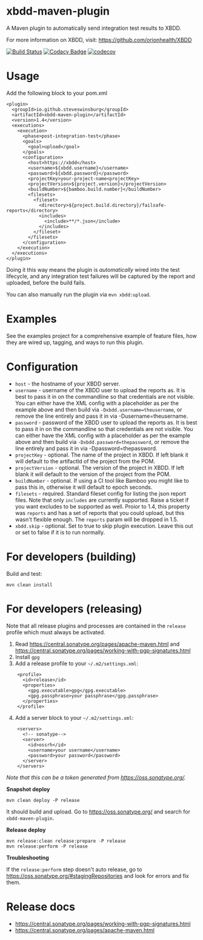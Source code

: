 # xbdd-maven-plugin
A Maven plugin to automatically send integration test results to XBDD.

For more information on XBDD, visit: https://github.com/orionhealth/XBDD

[![Build Status](https://travis-ci.com/steveswinsburg/xbdd-maven-plugin.svg?branch=master)](https://travis-ci.org/steveswinsburg/xbdd-maven-plugin)
[![Codacy Badge](https://api.codacy.com/project/badge/Grade/e67f4a74d6b845d0834f3b6594e76c9d)](https://www.codacy.com/app/steveswinsburg/xbdd-maven-plugin)
[![codecov](https://codecov.io/gh/steveswinsburg/xbdd-maven-plugin/branch/master/graph/badge.svg)](https://codecov.io/gh/steveswinsburg/xbdd-maven-plugin)

# Usage

Add the following block to your pom.xml

```
<plugin>
  <groupId>io.github.steveswinsburg</groupId>
  <artifactId>xbdd-maven-plugin</artifactId>
  <version>1.4</version>
  <executions>
    <execution>
      <phase>post-integration-test</phase>
      <goals>
        <goal>upload</goal>
      </goals>
      <configuration>
        <host>https://xbdd</host>
        <username>${xbdd.username}</username>
        <password>${xbdd.password}</password>
        <projectKey>your-project-name<projectKey>
        <projectVersion>${project.version}</projectVersion>
        <buildNumber>${bamboo.build.number}</buildNumber>
        <filesets>
          <fileset>
            <directory>${project.build.directory}/failsafe-reports</directory>
            <includes>
              <include>**/*.json</include>
            </includes>
          </fileset>
        </filesets>
      </configuration>
    </execution>
  </executions>
</plugin>

```
Doing it this way means the plugin is *automatically* wired into the test lifecycle, and any integration test failures will be captured by the report and uploaded, before the build fails.

You can also manually run the plugin via `mvn xbdd:upload`.


# Examples

See the examples project for a comprehensive example of feature files, how they are wired up, tagging, and ways to run this plugin.

# Configuration

* `host` - the hostname of your XBDD server.
* `username` - username of the XBDD user to upload the reports as. It is best to pass it in on the commandline so that credentials are not visible. You can either have the XML config with a placeholder as per the example above and then build via `-Dxbdd.username=theusername`, or remove the line entirely and pass it in via -Dusername=theusername.
* `password` - password of the XBDD user to upload the reports as. It is best to pass it in on the commandline so that credentials are not visible. You can either have the XML config with a placeholder as per the example above and then build via `-Dxbdd.password=thepassword`, or remove the line entirely and pass it in via -Dpassword=thepassword.
* `projectKey` - optional. The name of the project in XBDD. If left blank it will default to the artifactId of the project from the POM.
* `projectVersion` - optional. The version of the project in XBDD. If left blank it will default to the version of the project from the POM.
* `buildNumber` - optional. If using a CI tool like Bamboo you might like to pass this in, otherwise it will default to epoch seconds.
* `filesets` - required. Standard fileset config for listing the json report files. Note that only `includes` are currently supported. Raise a ticket if you want excludes to be supported as well. Proior to 1.4, this property was `reports` and has a set of reports that you could upload, but this wasn't flexible enough. The `reports` param will be dropped in 1.5.
* `xbdd.skip` - optional. Set to true to skip plugin execution. Leave this out or set to false if it is to run normally.

# For developers (building)
Build and test: 
````
mvn clean install
````

# For developers (releasing)

Note that all release plugins and processes are contained in the `release` profile which must always be activated.

1. Read https://central.sonatype.org/pages/apache-maven.html and https://central.sonatype.org/pages/working-with-pgp-signatures.html
2. Install `gpg`
3. Add a release profile to your `~/.m2/settings.xml`:
```
    <profile>
      <id>release</id>
      <properties>
        <gpg.executable>gpg</gpg.executable>
        <gpg.passphrase>your passphrase</gpg.passphrase>
      </properties>
    </profile>
```
4. Add a server block to your `~/.m2/settings.xml`:
```
    <servers>
      <!-- sonatype-->
      <server>
        <id>ossrh</id>
        <username>your username</username>
        <password>your password</password>
      </server>
    </servers>
```
_Note that this can be a token generated from https://oss.sonatype.org/._

**Snapshot deploy** 
```
mvn clean deploy -P release
```
It should build and upload. Go to https://oss.sonatype.org/ and search for `xbdd-maven-plugin`. 

**Release deploy**
```
mvn release:clean release:prepare -P release
mvn release:perform -P release
```

**Troubleshooting**

If the `release:perform` step doesn't auto release, go to https://oss.sonatype.org/#stagingRepositories and look for errors and fix them.

# Release docs
* https://central.sonatype.org/pages/working-with-pgp-signatures.html
* https://central.sonatype.org/pages/apache-maven.html

